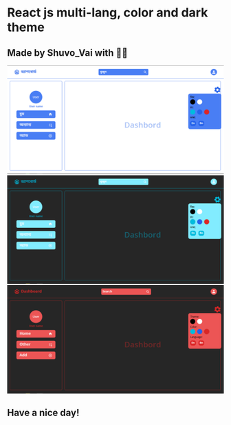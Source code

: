 # React js multi-lang, color and dark theme

## Made by Shuvo_Vai with 💝💘


![Site Image](./img/1.png)
![Site Image](./img/2.png)
![Site Image](./img/3.png)

## Have a nice day!
